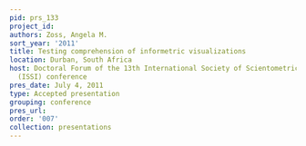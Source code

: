 ```yaml
---
pid: prs_133
project_id: 
authors: Zoss, Angela M.
sort_year: '2011'
title: Testing comprehension of informetric visualizations
location: Durban, South Africa
host: Doctoral Forum of the 13th International Society of Scientometrics and Informetrics
  (ISSI) conference
pres_date: July 4, 2011
type: Accepted presentation
grouping: conference
pres_url: 
order: '007'
collection: presentations
---
```

